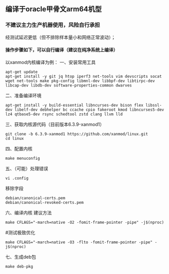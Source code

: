 ## 编译于oracle甲骨文arm64机型

### 不建议主力生产机器使用，风险自行承担



经测试延迟更低（但不排除样本量小和网络正常波动）；

#### 操作步骤如下，可以自行编译（建议在纯净系统上编译）

以xanmod内核编译为例：
一、安装常用工具
```
apt-get update
apt-get install -y git jq htop iperf3 net-tools vim devscripts socat wget net-tools make pkg-config libmnl-dev libbpf-dev libtirpc-dev libcap-dev libdb-dev software-properties-common dwarves
```

二、准备编译环境
```
apt-get install -y build-essential libncurses-dev bison flex libssl-dev libelf-dev debhelper bc ccache cpio fakeroot kmod libncurses5-dev lz4 qtbase5-dev rsync schedtool zstd clang llvm lld
```

三、获取内核源代码（目前版本6.3.9-xanmod1）
```
git clone -b 6.3.9-xanmod1 https://github.com/xanmod/linux.git
cd linux
```

四、配置内核
```
make menuconfig
```

五、（可能）处理错误
```
vi .config
```
移除字段
```
debian/canonical-certs.pem
debian/canonical-revoked-certs.pem
```

六、编译内核
建议方法
```
make CFLAGS="-march=native -O2 -fomit-frame-pointer -pipe" -j$(nproc)
```
#测试极致优化
```
make CFLAGS="-march=native -O3 -flto -fomit-frame-pointer -pipe" -j$(nproc)
```

七、生成deb包
```
make deb-pkg
```
